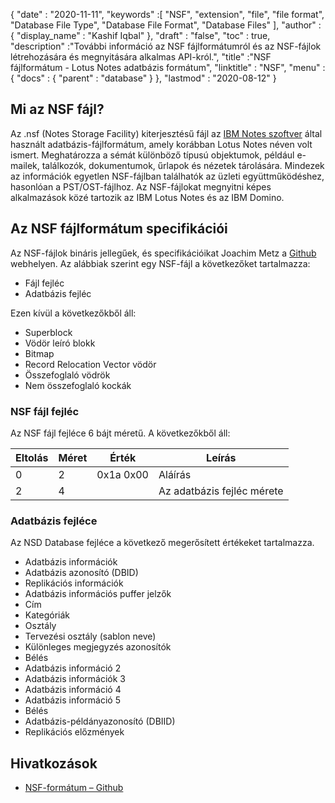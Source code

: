 {
  "date" : "2020-11-11",
  "keywords" :[ "NSF", "extension", "file", "file format", "Database File Type", "Database File Format", "Database Files" ],
  "author" : {
    "display_name" : "Kashif Iqbal"
},
  "draft" : "false",
  "toc" : true,
  "description" :"További információ az NSF fájlformátumról és az NSF-fájlok létrehozására és megnyitására alkalmas API-król.",
  "title" :"NSF fájlformátum - Lotus Notes adatbázis formátum",
  "linktitle" : "NSF",
  "menu" : {
    "docs" : {
      "parent" : "database"
}
},
  "lastmod" : "2020-08-12"
}

## Mi az NSF fájl?

Az .nsf (Notes Storage Facility) kiterjesztésű fájl az [IBM Notes szoftver](https://en.wikipedia.org/wiki/HCL_Domino) által használt adatbázis-fájlformátum, amely korábban Lotus Notes néven volt ismert. Meghatározza a sémát különböző típusú objektumok, például e-mailek, találkozók, dokumentumok, űrlapok és nézetek tárolására. Mindezek az információk egyetlen NSF-fájlban találhatók az üzleti együttműködéshez, hasonlóan a PST/OST-fájlhoz. Az NSF-fájlokat megnyitni képes alkalmazások közé tartozik az IBM Lotus Notes és az IBM Domino.

## Az NSF fájlformátum specifikációi

Az NSF-fájlok bináris jellegűek, és specifikációikat Joachim Metz a [Github](https://github.com/libyal/libnsfdb/blob/main/documentation/Notes%20Storage%20Facility%20(NSF)%20database%20file%20format.asciidoc) webhelyen. Az alábbiak szerint egy NSF-fájl a következőket tartalmazza:

* Fájl fejléc
* Adatbázis fejléc

Ezen kívül a következőkből áll:

* Superblock
* Vödör leíró blokk
* Bitmap
* Record Relocation Vector vödör
* Összefoglaló vödrök
* Nem összefoglaló kockák


### NSF fájl fejléc

Az NSF fájl fejléce 6 bájt méretű. A következőkből áll:

|Eltolás|Méret|Érték|Leírás|
---|---|---|---|
0|2|0x1a 0x00|Aláírás|
2|4| |Az adatbázis fejléc mérete|

### Adatbázis fejléce

Az NSD Database fejléce a következő megerősített értékeket tartalmazza.

* Adatbázis információk
* Adatbázis azonosító (DBID)
* Replikációs információk
* Adatbázis információs puffer jelzők
* Cím
* Kategóriák
* Osztály
* Tervezési osztály (sablon neve)
* Különleges megjegyzés azonosítók
* Bélés
* Adatbázis információ 2
* Adatbázis információk 3
* Adatbázis információ 4
* Adatbázis információ 5
* Bélés
* Adatbázis-példányazonosító (DBIID)
* Replikációs előzmények

## Hivatkozások

* [NSF-formátum – Github](https://github.com/libyal/libnsfdb/blob/main/documentation/Notes%20Storage%20Facility%20(NSF)%20database%20file%20format.asciidoc)

